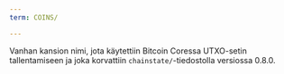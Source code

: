 ```yaml
---
term: COINS/

---
```

Vanhan kansion nimi, jota käytettiin Bitcoin Coressa UTXO-setin tallentamiseen ja joka korvattiin `chainstate/`-tiedostolla versiossa 0.8.0.